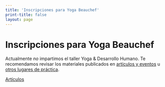 ```yaml
---
title: 'Inscripciones para Yoga Beauchef'
print-title: false
layout: page
---
```


# Inscripciones para Yoga Beauchef 
Actualmente *no* impartimos el taller Yoga & Desarrollo Humano. Te recomendamos revisar los materiales publicados en [artículos y eventos](articulos.html) u [otros lugares de práctica](lugares.html).

<p class="text-center">
<a class="btn btn-primary btn-lg" href="articulos.html" role="button">Artículos</a>
</p>
